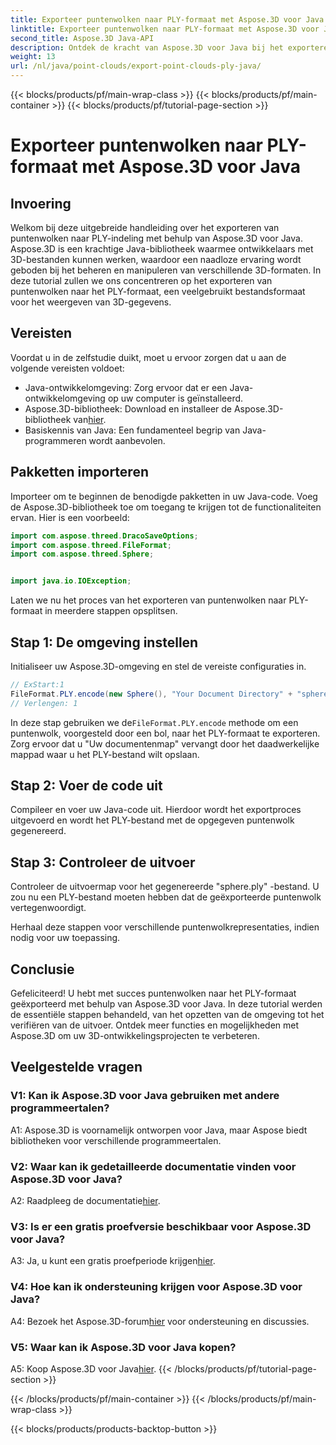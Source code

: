 ```yaml
---
title: Exporteer puntenwolken naar PLY-formaat met Aspose.3D voor Java
linktitle: Exporteer puntenwolken naar PLY-formaat met Aspose.3D voor Java
second_title: Aspose.3D Java-API
description: Ontdek de kracht van Aspose.3D voor Java bij het exporteren van puntenwolken naar PLY-formaat. Volg onze stapsgewijze handleiding voor een naadloze 3D-ontwikkeling.
weight: 13
url: /nl/java/point-clouds/export-point-clouds-ply-java/
---
```


{{< blocks/products/pf/main-wrap-class >}}
{{< blocks/products/pf/main-container >}}
{{< blocks/products/pf/tutorial-page-section >}}

# Exporteer puntenwolken naar PLY-formaat met Aspose.3D voor Java

## Invoering

Welkom bij deze uitgebreide handleiding over het exporteren van puntenwolken naar PLY-indeling met behulp van Aspose.3D voor Java. Aspose.3D is een krachtige Java-bibliotheek waarmee ontwikkelaars met 3D-bestanden kunnen werken, waardoor een naadloze ervaring wordt geboden bij het beheren en manipuleren van verschillende 3D-formaten. In deze tutorial zullen we ons concentreren op het exporteren van puntenwolken naar het PLY-formaat, een veelgebruikt bestandsformaat voor het weergeven van 3D-gegevens.

## Vereisten

Voordat u in de zelfstudie duikt, moet u ervoor zorgen dat u aan de volgende vereisten voldoet:

- Java-ontwikkelomgeving: Zorg ervoor dat er een Java-ontwikkelomgeving op uw computer is geïnstalleerd.
-  Aspose.3D-bibliotheek: Download en installeer de Aspose.3D-bibliotheek van[hier](https://releases.aspose.com/3d/java/).
- Basiskennis van Java: Een fundamenteel begrip van Java-programmeren wordt aanbevolen.

## Pakketten importeren

Importeer om te beginnen de benodigde pakketten in uw Java-code. Voeg de Aspose.3D-bibliotheek toe om toegang te krijgen tot de functionaliteiten ervan. Hier is een voorbeeld:

```java
import com.aspose.threed.DracoSaveOptions;
import com.aspose.threed.FileFormat;
import com.aspose.threed.Sphere;


import java.io.IOException;
```

Laten we nu het proces van het exporteren van puntenwolken naar PLY-formaat in meerdere stappen opsplitsen.

## Stap 1: De omgeving instellen

Initialiseer uw Aspose.3D-omgeving en stel de vereiste configuraties in.

```java
// ExStart:1
FileFormat.PLY.encode(new Sphere(), "Your Document Directory" + "sphere.ply");
// Verlengen: 1
```

 In deze stap gebruiken we de`FileFormat.PLY.encode` methode om een puntenwolk, voorgesteld door een bol, naar het PLY-formaat te exporteren. Zorg ervoor dat u "Uw documentenmap" vervangt door het daadwerkelijke mappad waar u het PLY-bestand wilt opslaan.

## Stap 2: Voer de code uit

Compileer en voer uw Java-code uit. Hierdoor wordt het exportproces uitgevoerd en wordt het PLY-bestand met de opgegeven puntenwolk gegenereerd.

## Stap 3: Controleer de uitvoer

Controleer de uitvoermap voor het gegenereerde "sphere.ply" -bestand. U zou nu een PLY-bestand moeten hebben dat de geëxporteerde puntenwolk vertegenwoordigt.

Herhaal deze stappen voor verschillende puntenwolkrepresentaties, indien nodig voor uw toepassing.

## Conclusie

Gefeliciteerd! U hebt met succes puntenwolken naar het PLY-formaat geëxporteerd met behulp van Aspose.3D voor Java. In deze tutorial werden de essentiële stappen behandeld, van het opzetten van de omgeving tot het verifiëren van de uitvoer. Ontdek meer functies en mogelijkheden met Aspose.3D om uw 3D-ontwikkelingsprojecten te verbeteren.

## Veelgestelde vragen

### V1: Kan ik Aspose.3D voor Java gebruiken met andere programmeertalen?

A1: Aspose.3D is voornamelijk ontworpen voor Java, maar Aspose biedt bibliotheken voor verschillende programmeertalen.

### V2: Waar kan ik gedetailleerde documentatie vinden voor Aspose.3D voor Java?

 A2: Raadpleeg de documentatie[hier](https://reference.aspose.com/3d/java/).

### V3: Is er een gratis proefversie beschikbaar voor Aspose.3D voor Java?

 A3: Ja, u kunt een gratis proefperiode krijgen[hier](https://releases.aspose.com/).

### V4: Hoe kan ik ondersteuning krijgen voor Aspose.3D voor Java?

 A4: Bezoek het Aspose.3D-forum[hier](https://forum.aspose.com/c/3d/18) voor ondersteuning en discussies.

### V5: Waar kan ik Aspose.3D voor Java kopen?

 A5: Koop Aspose.3D voor Java[hier](https://purchase.aspose.com/buy).
{{< /blocks/products/pf/tutorial-page-section >}}

{{< /blocks/products/pf/main-container >}}
{{< /blocks/products/pf/main-wrap-class >}}

{{< blocks/products/products-backtop-button >}}
